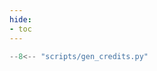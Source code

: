```yaml
---
hide:
- toc
---
```


<!-- blacken-docs:off -->
```python exec="yes"
--8<-- "scripts/gen_credits.py"
```
<!-- blacken-docs:on -->
